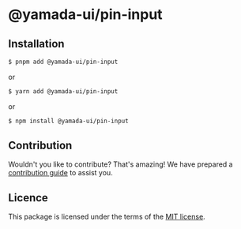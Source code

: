 # @yamada-ui/pin-input

## Installation

```sh
$ pnpm add @yamada-ui/pin-input
```

or

```sh
$ yarn add @yamada-ui/pin-input
```

or

```sh
$ npm install @yamada-ui/pin-input
```

## Contribution

Wouldn't you like to contribute? That's amazing! We have prepared a [contribution guide](https://github.com/hirotomoyamada/yamada-ui/blob/main/CONTRIBUTING.md) to assist you.

## Licence

This package is licensed under the terms of the
[MIT license](https://github.com/hirotomoyamada/yamada-ui/blob/main/LICENSE).
